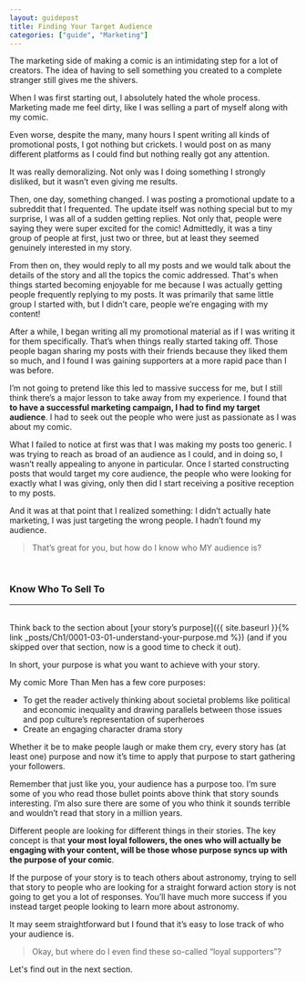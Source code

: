 ```yaml
---
layout: guidepost
title: Finding Your Target Audience
categories: ["guide", "Marketing"]
---
```


The marketing side of making a comic is an intimidating step for a lot of creators. The idea of having to sell something you created to a complete stranger still gives me the shivers.

When I was first starting out, I absolutely hated the whole process. Marketing made me feel dirty, like I was selling a part of myself along with my comic.

Even worse, despite the many, many hours I spent writing all kinds of promotional posts, I got nothing but crickets. I would post on as many different platforms as I could find but nothing really got any attention.

It was really demoralizing. Not only was I doing something I strongly disliked, but it wasn’t even giving me results.

Then, one day, something changed. I was posting a promotional update to a subreddit that I frequented. The update itself was nothing special but to my surprise, I was all of a sudden getting replies. Not only that, people were saying they were super excited for the comic! Admittedly, it was a tiny group of people at first, just two or three, but at least they seemed genuinely interested in my story.

From then on, they would reply to all my posts and we would talk about the details of the story and all the topics the comic addressed. That's when things started becoming enjoyable for me because I was actually getting people frequently replying to my posts. It was primarily that same little group I started with, but I didn’t care, people we’re engaging with my content!

After a while, I began writing all my promotional material as if I was writing it for them specifically. That’s when things really started taking off. Those people bagan sharing my posts with their friends because they liked them so much, and I found I was gaining supporters at a more rapid pace than I was before.

I’m not going to pretend like this led to massive success for me, but I still think there’s a major lesson to take away from my experience. I found that **to have a successful marketing campaign, I had to find my target audience**. I had to seek out the people who were just as passionate as I was about my comic.

What I failed to notice at first was that I was making my posts too generic. I was trying to reach as broad of an audience as I could, and in doing so, I wasn’t really appealing to anyone in particular. Once I started constructing posts that would target my core audience, the people who were looking for exactly what I was giving, only then did I start receiving a positive reception to my posts.

And it was at that point that I realized something: I didn’t actually hate marketing, I was just targeting the wrong people. I hadn’t found my audience.

> That’s great for you, but how do I know who MY audience is?

<br>

### Know Who To Sell To

<hr><br>
Think back to the section about [your story’s purpose]({{ site.baseurl }}{% link _posts/Ch1/0001-03-01-understand-your-purpose.md %}) (and if you skipped over that section, now is a good time to check it out).

In short, your purpose is what you want to achieve with your story.

My comic More Than Men has a few core purposes:

- To get the reader actively thinking about societal problems like political and economic inequality and drawing parallels between those issues and pop culture’s representation of superheroes
- Create an engaging character drama story

Whether it be to make people laugh or make them cry, every story has (at least one) purpose and now it’s time to apply that purpose to start gathering your followers.

Remember that just like you, your audience has a purpose too. I’m sure some of you who read those bullet points above think that story sounds interesting. I’m also sure there are some of you who think it sounds terrible and wouldn’t read that story in a million years.

Different people are looking for different things in their stories. The key concept is that **your most loyal followers, the ones who will actually be engaging with your content, will be those whose purpose syncs up with the purpose of your comic**.

If the purpose of your story is to teach others about astronomy, trying to sell that story to people who are looking for a straight forward action story is not going to get you a lot of responses. You’ll have much more success if you instead target people looking to learn more about astronomy.

It may seem straightforward but I found that it’s easy to lose track of who your audience is.

> Okay, but where do I even find these so-called “loyal supporters”?

Let's find out in the next section.